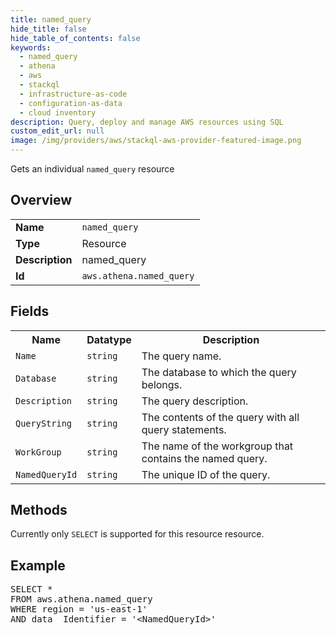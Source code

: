 ```yaml
---
title: named_query
hide_title: false
hide_table_of_contents: false
keywords:
  - named_query
  - athena
  - aws
  - stackql
  - infrastructure-as-code
  - configuration-as-data
  - cloud inventory
description: Query, deploy and manage AWS resources using SQL
custom_edit_url: null
image: /img/providers/aws/stackql-aws-provider-featured-image.png
---
```

Gets an individual <code>named_query</code> resource

## Overview
<table><tbody>
<tr><td><b>Name</b></td><td><code>named_query</code></td></tr>
<tr><td><b>Type</b></td><td>Resource</td></tr>
<tr><td><b>Description</b></td><td>named_query</td></tr>
<tr><td><b>Id</b></td><td><code>aws.athena.named_query</code></td></tr>
</tbody></table>

## Fields
<table><tbody>
<tr><th>Name</th><th>Datatype</th><th>Description</th></tr>
<tr><td><code>Name</code></td><td><code>string</code></td><td>The query name.</td></tr>
<tr><td><code>Database</code></td><td><code>string</code></td><td>The database to which the query belongs.</td></tr>
<tr><td><code>Description</code></td><td><code>string</code></td><td>The query description.</td></tr>
<tr><td><code>QueryString</code></td><td><code>string</code></td><td>The contents of the query with all query statements.</td></tr>
<tr><td><code>WorkGroup</code></td><td><code>string</code></td><td>The name of the workgroup that contains the named query.</td></tr>
<tr><td><code>NamedQueryId</code></td><td><code>string</code></td><td>The unique ID of the query.</td></tr>

</tbody></table>

## Methods
Currently only <code>SELECT</code> is supported for this resource resource.

## Example
<pre>
SELECT *<br/>FROM aws.athena.named_query<br/>WHERE region = 'us-east-1'<br/>AND data__Identifier = '&lt;NamedQueryId&gt;'
</pre>
